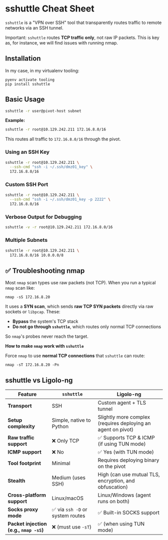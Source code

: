 

# sshuttle Cheat Sheet

`sshuttle` is a "VPN over SSH" tool that transparently routes traffic to remote networks via an SSH tunnel.

Important: `sshuttle` routes **TCP traffic only**, not raw IP packets. This is key as, for instance, we will find issues with running nmap.

## Installation

In my case, in my virtualenv tooling:

```
pyenv activate tooling
pip install sshuttle
```

## Basic Usage

```bash
sshuttle -r user@pivot-host subnet
```

**Example:**

```bash
sshuttle -r root@10.129.242.211 172.16.8.0/16
```

This routes all traffic to `172.16.8.0/16` through the pivot.


### Using an SSH Key

```bash
sshuttle -r root@10.129.242.211 \
  --ssh-cmd "ssh -i ~/.ssh/dmz01_key" \
  172.16.8.0/16
```


### Custom SSH Port

```bash
sshuttle -r root@10.129.242.211 \
  --ssh-cmd "ssh -i ~/.ssh/dmz01_key -p 2222" \
  172.16.8.0/16
```


### Verbose Output for Debugging

```bash
sshuttle -v -r root@10.129.242.211 172.16.8.0/16
```


### Multiple Subnets

```bash
sshuttle -r root@10.129.242.211 \
  172.16.8.0/16 10.0.0.0/8
```


## ✅  Troubleshooting nmap
Most `nmap` scan types use raw packets (not TCP). When you run a typical `nmap` scan like:

```
nmap -sS 172.16.8.20
```

It uses a **SYN scan**, which sends **raw TCP SYN packets** directly via raw sockets or `libpcap`. These:

- **Bypass** the system's TCP stack
- **Do not go through `sshuttle`**, which routes only normal TCP connections
    

So `nmap`'s probes never reach the target.


**How to make `nmap` work with `sshuttle`**

Force `nmap` to use **normal TCP connections** that `sshuttle` can route:

```
nmap -sT 172.16.8.20 -Pn
```



##  sshuttle vs Ligolo-ng

| Feature                                 | `sshuttle`                      | Ligolo-ng                                                    |
| --------------------------------------- | ------------------------------- | ------------------------------------------------------------ |
| **Transport**                           | SSH                             | Custom agent + TLS tunnel                                    |
| **Setup complexity**                    | Simple, native to Python        | Slightly more complex (requires deploying an agent on pivot) |
| **Raw traffic support**                 | ❌ Only TCP                      | ✅ Supports TCP & ICMP (if using TUN mode)                    |
| **ICMP support**                        | ❌ No                            | ✅ Yes (with TUN mode)                                        |
| **Tool footprint**                      | Minimal                         | Requires deploying binary on the pivot                       |
| **Stealth**                             | Medium (uses SSH)               | High (can use mutual TLS, encryption, and obfuscation)       |
| **Cross-platform support**              | Linux/macOS                     | Linux/Windows (agent runs on both)                           |
| **Socks proxy mode**                    | ✅ via `ssh -D` or system routes | ✅ Built-in SOCKS support                                     |
| **Packet injection (e.g., `nmap -sS`)** | ❌ (must use `-sT`)              | ✅ (when using TUN mode)                                      |
